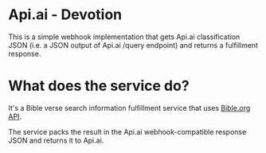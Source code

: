# Api.ai - Devotion

This is a simple webhook implementation that gets Api.ai classification JSON (i.e. a JSON output of Api.ai /query endpoint) and returns a fulfillment response.

# What does the service do?
It's a Bible verse search information fulfillment service that uses [Bible.org API](https://bibles.org/pages/api).

The service packs the result in the Api.ai webhook-compatible response JSON and returns it to Api.ai.

